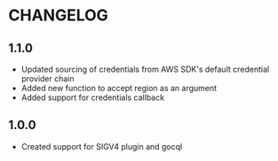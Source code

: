 # CHANGELOG

## 1.1.0
* Updated sourcing of credentials from AWS SDK's default credential provider chain
* Added new function to accept region as an argument
* Added support for credentials callback

## 1.0.0
 * Created support for SIGV4 plugin and gocql
